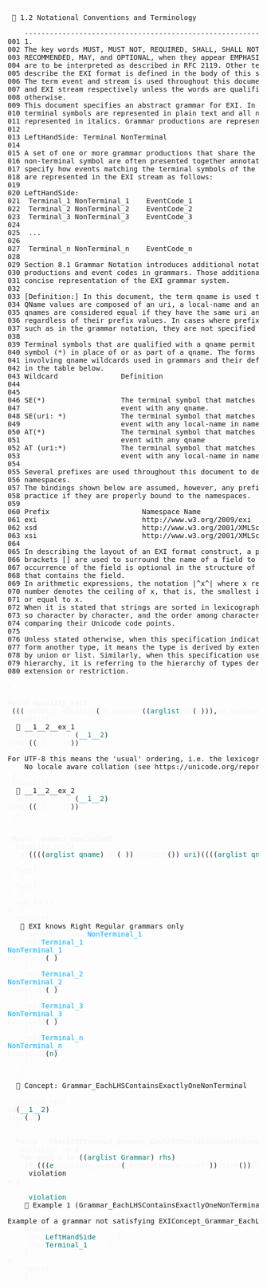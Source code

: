 <pre>
<span style="color: rgb(245,245,245);">witness{</span>
 📎 1.2 Notational Conventions and Terminology

    --------------------------------------------------------------------------------
001 1.
002 The key words MUST, MUST NOT, REQUIRED, SHALL, SHALL NOT, SHOULD, SHOULD NOT, 
003 RECOMMENDED, MAY, and OPTIONAL, when they appear EMPHASIZED in this document, 
004 are to be interpreted as described in RFC 2119. Other terminology used to 
005 describe the EXI format is defined in the body of this specification.
006 The term event and stream is used throughout this document to denote EXI event 
007 and EXI stream respectively unless the words are qualified differently to mean 
008 otherwise.
009 This document specifies an abstract grammar for EXI. In grammar notation, all 
010 terminal symbols are represented in plain text and all non-terminal symbols are 
011 represented in italics. Grammar productions are represented as follows:
012 
013 LeftHandSide: Terminal NonTerminal
014 
015 A set of one or more grammar productions that share the same left-hand side 
016 non-terminal symbol are often presented together annotated with event codes that 
017 specify how events matching the terminal symbols of the associated productions 
018 are represented in the EXI stream as follows:
019 
020 LeftHandSide:
021  Terminal_1 NonTerminal_1    EventCode_1
022  Terminal_2 NonTerminal_2    EventCode_2
023  Terminal_3 NonTerminal_3    EventCode_3
024 
025  ...
026 
027  Terminal_n NonTerminal_n    EventCode_n 
028 
029 Section 8.1 Grammar Notation introduces additional notations for describing 
030 productions and event codes in grammars. Those additional notations facilitate 
031 concise representation of the EXI grammar system.
032 
033 [Definition:] In this document, the term qname is used to denote a QName. 
034 QName values are composed of an uri, a local-name and an optional prefix. Two 
035 qnames are considered equal if they have the same uri and local-name, 
036 regardless of their prefix values. In cases where prefixes are not relevant, 
037 such as in the grammar notation, they are not specified by this document.
038 
039 Terminal symbols that are qualified with a qname permit the use of a wildcard 
040 symbol (*) in place of or as part of a qname. The forms of terminal symbols 
041 involving qname wildcards used in grammars and their definitions are described 
042 in the table below.
043 Wildcard               Definition
044 
045 
046 SE(*)                  The terminal symbol that matches a start element (SE)
047                        event with any qname.
048 SE(uri: *)             The terminal symbol that matches a start element (SE)
049                        event with any local-name in namespace uri.
050 AT(*)                  The terminal symbol that matches an attribute (AT)
051                        event with any qname
052 AT (uri:*)             The terminal symbol that matches an attribute (AT)
053                        event with any local-name in namespace uri.
054 
055 Several prefixes are used throughout this document to designate certain 
056 namespaces.
057 The bindings shown below are assumed, however, any prefixes can be used in 
058 practice if they are properly bound to the namespaces.
059 
060 Prefix                      Namespace Name
061 exi                         http://www.w3.org/2009/exi
062 xsd                         http://www.w3.org/2001/XMLSchema
063 xsi                         http://www.w3.org/2001/XMLSchema-instance
064 
065 In describing the layout of an EXI format construct, a pair of square 
066 brackets [] are used to surround the name of a field to denote that the 
067 occurrence of the field is optional in the structure of the part or component 
068 that contains the field.
069 In arithmetic expressions, the notation |^x^| where x represents a real 
070 number denotes the ceiling of x, that is, the smallest integer greater than 
071 or equal to x.
072 When it is stated that strings are sorted in lexicographical order, it is done 
073 so character by character, and the order among characters is determines by 
074 comparing their Unicode code points.
075 
076 Unless stated otherwise, when this specification indicates one type is derived 
077 form another type, it means the type is derived by extension or restriction, not
078 by union or list. Similarly, when this specification uses the term type 
079 hierarchy, it is referring to the hierarchy of types derived from another by 
080 extension or restriction.

<span style="color: rgb(245,245,245);">}</span>

<span style="color: rgb(245,245,245);"></span><span style="font-weight:bold;color: rgb(245,245,245);">Macro </span><span style="color: rgb(245,245,245);"></span><span style="font-style:italic;color: rgb(245,245,245);"></span><span style="font-weight:bold;font-style:italic;color: rgb(245,245,245);">equality_test:</span>
 (((<span style="color: rgb(245,245,245);">symbolic_equality</span>(<span style="color: rgb(245,245,245);">as_nodeset</span>((<span style="color:teal;">arglist</span><span style="color: rgb(245,245,245);">.</span><span style="color: rgb(245,245,245);">at</span>(<span style="color: rgb(245,245,245);">0</span>))),<span style="color: rgb(245,245,245);">as_nodeset</span>((<span style="color:teal;">arglist</span><span style="color: rgb(245,245,245);">.</span><span style="color: rgb(245,245,245);">at</span>(<span style="color: rgb(245,245,245);">1</span>))))<span style="color: rgb(245,245,245);">.</span><span style="color:teal;">diff</span>)<span style="color: rgb(245,245,245);">.</span><span style="color:teal;">equal</span>)<span style="color: rgb(245,245,245);">.</span><span style="color: rgb(245,245,245);">content</span>()) 
 <span style="color: rgb(245,245,245);">exegesis{</span>
  📎 __1__2__ex_1
  <span style="color: rgb(245,245,245);">witness_ref{</span><span style="color: rgb(245,245,245);">id</span>(<span style="color:teal;">__1__2</span>)
<span style="color: rgb(245,245,245);">lines</span>((<span style="color: rgb(245,245,245);">72</span><span style="color: rgb(245,245,245);"> .. </span><span style="color: rgb(245,245,245);">74</span>))
  <span style="color: rgb(245,245,245);">}</span>  
For UTF-8 this means the 'usual' ordering, i.e. the lexicographic order as induced by the '&lt;'-relation on bytes. 
    No locale aware collation (see https://unicode.org/reports/tr10/).
 <span style="color: rgb(245,245,245);">}</span>
 <span style="color: rgb(245,245,245);">exegesis{</span>
  📎 __1__2__ex_2
  <span style="color: rgb(245,245,245);">witness_ref{</span><span style="color: rgb(245,245,245);">id</span>(<span style="color:teal;">__1__2</span>)
<span style="color: rgb(245,245,245);">lines</span>((<span style="color: rgb(245,245,245);">33</span><span style="color: rgb(245,245,245);"> .. </span><span style="color: rgb(245,245,245);">37</span>))
  <span style="color: rgb(245,245,245);">}</span>  
 <span style="color: rgb(245,245,245);">}</span>
 
 <span style="color: rgb(245,245,245);"></span><span style="font-weight:bold;color: rgb(245,245,245);">Macro </span> <span style="color: rgb(245,245,245);"></span><span style="font-style:italic;color: rgb(245,245,245);"></span><span style="font-weight:bold;font-style:italic;color: rgb(245,245,245);">qnames_equivalent:</span>
  <span style="color: rgb(245,245,245);">equality_test{</span>
   <span style="color: rgb(245,245,245);">a{</span>((((<span style="color:teal;">arglist</span><span style="color: rgb(245,245,245);">.</span><span style="color:teal;">qname</span>)<span style="color: rgb(245,245,245);">.</span><span style="color: rgb(245,245,245);">at</span>(<span style="color: rgb(245,245,245);">0</span>))<span style="color: rgb(245,245,245);">.</span><span style="color: rgb(245,245,245);">content</span>())<span style="color: rgb(245,245,245);">.</span><span style="color:teal;">uri</span>)((((<span style="color:teal;">arglist</span><span style="color: rgb(245,245,245);">.</span><span style="color:teal;">qname</span>)<span style="color: rgb(245,245,245);">.</span><span style="color: rgb(245,245,245);">at</span>(<span style="color: rgb(245,245,245);">0</span>))<span style="color: rgb(245,245,245);">.</span><span style="color: rgb(245,245,245);">content</span>())<span style="color: rgb(245,245,245);">.</span><span style="color:teal;">local_name</span>)   <span style="color: rgb(245,245,245);">}</span>   <span style="color: rgb(245,245,245);">a{</span>((((<span style="color:teal;">arglist</span><span style="color: rgb(245,245,245);">.</span><span style="color:teal;">qname</span>)<span style="color: rgb(245,245,245);">.</span><span style="color: rgb(245,245,245);">at</span>(<span style="color: rgb(245,245,245);">1</span>))<span style="color: rgb(245,245,245);">.</span><span style="color: rgb(245,245,245);">content</span>())<span style="color: rgb(245,245,245);">.</span><span style="color:teal;">uri</span>)((((<span style="color:teal;">arglist</span><span style="color: rgb(245,245,245);">.</span><span style="color:teal;">qname</span>)<span style="color: rgb(245,245,245);">.</span><span style="color: rgb(245,245,245);">at</span>(<span style="color: rgb(245,245,245);">1</span>))<span style="color: rgb(245,245,245);">.</span><span style="color: rgb(245,245,245);">content</span>())<span style="color: rgb(245,245,245);">.</span><span style="color:teal;">local_name</span>)   <span style="color: rgb(245,245,245);">}</span>  <span style="color: rgb(245,245,245);">}</span>
  
  <span style="color: rgb(245,245,245);">fact{</span>
<span style="color: rgb(245,245,245);">1</span>  <span style="color: rgb(245,245,245);">}</span>
  <span style="color: rgb(245,245,245);">fact{</span>
<span style="color: rgb(245,245,245);">1</span>  <span style="color: rgb(245,245,245);">}</span>
  <span style="color: rgb(245,245,245);">non_fact{</span>
<span style="color: rgb(245,245,245);">0</span>  <span style="color: rgb(245,245,245);">}</span>
  <span style="color: rgb(245,245,245);">example{</span>
   📎 EXI knows Right Regular grammars only
   <span style="color: rgb(245,245,245);">Grammar{</span>    <span style="color: rgb(245,245,245);">lhs{</span><span style="color: rgb(0,175,255);">NonTerminal_1</span>    <span style="color: rgb(245,245,245);">}</span>    
    <span style="color: rgb(245,245,245);">rhs{</span><span style="color: rgb(0,175,255);">Terminal_1</span>
<span style="color: rgb(0,175,255);">NonTerminal_1</span>
<span style="color: rgb(245,245,245);">EventCode</span>(<span style="color: rgb(245,245,245);">1</span>)
    <span style="color: rgb(245,245,245);">}</span>    
    <span style="color: rgb(245,245,245);">rhs{</span><span style="color: rgb(0,175,255);">Terminal_2</span>
<span style="color: rgb(0,175,255);">NonTerminal_2</span>
<span style="color: rgb(245,245,245);">EventCode</span>(<span style="color: rgb(245,245,245);">2</span>)
    <span style="color: rgb(245,245,245);">}</span>    
    <span style="color: rgb(245,245,245);">rhs{</span><span style="color: rgb(0,175,255);">Terminal_3</span>
<span style="color: rgb(0,175,255);">NonTerminal_3</span>
<span style="color: rgb(245,245,245);">EventCode</span>(<span style="color: rgb(245,245,245);">3</span>)
    <span style="color: rgb(245,245,245);">}</span>    
    <span style="color: rgb(245,245,245);">rhs{</span><span style="color: rgb(0,175,255);">Terminal_n</span>
<span style="color: rgb(0,175,255);">NonTerminal_n</span>
<span style="color: rgb(245,245,245);">EventCode</span>(<span style="color:teal;">n</span>)
    <span style="color: rgb(245,245,245);">}</span>    
   <span style="color: rgb(245,245,245);">}</span>   
  <span style="color: rgb(245,245,245);">}</span>
  📎 Concept: Grammar_EachLHSContainsExactlyOneNonTerminal
  
  <span style="color: rgb(245,245,245);">witness_ref{</span>
<span style="color: rgb(245,245,245);">id</span>(<span style="color:teal;">__1__2</span>)
<span style="color: rgb(245,245,245);">line</span>(<span style="color: rgb(245,245,245);">13</span>)
  <span style="color: rgb(245,245,245);">}</span>
  
  <span style="color: rgb(245,245,245);"></span><span style="font-weight:bold;color: rgb(245,245,245);">Macro </span>  <span style="color: rgb(245,245,245);"></span><span style="font-style:italic;color: rgb(245,245,245);"></span><span style="font-weight:bold;font-style:italic;color: rgb(245,245,245);">CheckEXIConcept_Grammar_EachLHSContainsExactlyOneNonTerminal:</span>
   <span style="color: rgb(245,245,245);"></span><span style="font-style:italic;color: rgb(245,245,245);">violation </span><span style="color: rgb(245,245,245);"></span><span style="font-weight:bold;color: rgb(245,245,245);">:= </span><span style="color: rgb(245,245,245);">0</span><span style="color: rgb(245,245,245);"></span><span style="font-weight:bold;color: rgb(245,245,245);"></span>
   <span style="color: rgb(245,245,245);"></span><span style="font-weight:bold;color: rgb(245,245,245);">for each </span><span style="color: rgb(245,245,245);"></span><span style="font-style:italic;color: rgb(245,245,245);">e </span><span style="color: rgb(245,245,245);"></span><span style="font-weight:bold;color: rgb(245,245,245);">in </span>((<span style="color:teal;">arglist</span><span style="color: rgb(245,245,245);">.</span><span style="color:teal;">Grammar</span>)<span style="color: rgb(245,245,245);">.</span><span style="color:teal;">rhs</span>)<span style="color: rgb(245,245,245);"></span><span style="font-weight:bold;color: rgb(245,245,245);"></span>
    <span style="color: rgb(245,245,245);"></span><span style="font-weight:bold;color: rgb(245,245,245);">if </span>(((<span style="color:teal;">e</span><span style="color: rgb(245,245,245);">.</span><span style="color: rgb(245,245,245);">contains_symbol</span>(<span style="color: rgb(245,245,245);">&quot;GrammarNonterminal&quot;</span>))<span style="color: rgb(245,245,245);">.</span><span style="color: rgb(245,245,245);">size</span>())<span style="color: rgb(245,245,245);"> == </span><span style="color: rgb(245,245,245);">0</span>)<span style="color: rgb(245,245,245);"></span><span style="font-weight:bold;color: rgb(245,245,245);">:</span>
     violation
<span style="color: rgb(245,245,245);"></span><span style="font-weight:bold;color: rgb(245,245,245);">← </span><span style="color: rgb(245,245,245);">1</span><span style="color: rgb(245,245,245);"></span><span style="font-weight:bold;color: rgb(245,245,245);"></span>
     
    <span style="color: rgb(245,245,245);">!</span><span style="color:teal;">violation</span>    
    📎 Example 1 (Grammar_EachLHSContainsExactlyOneNonTerminal)
    
Example of a grammar not satisfying EXIConcept_Grammar_EachLHSContainsExactlyOneNonTerminal.    
    <span style="color: rgb(245,245,245);">Grammar{</span>
     <span style="color: rgb(245,245,245);">lhs{</span><span style="color:teal;">LeftHandSide</span>     <span style="color: rgb(245,245,245);">}</span>     
     <span style="color: rgb(245,245,245);">rhs{</span><span style="color:teal;">Terminal_1</span>     <span style="color: rgb(245,245,245);">}</span>     
    <span style="color: rgb(245,245,245);">}</span>
<span style="color: rgb(245,245,245);">0</span>    
    <span style="color: rgb(245,245,245);">tests{</span>
    <span style="color: rgb(245,245,245);">}</span>
    
</pre>
